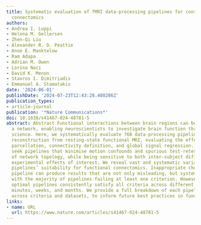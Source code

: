 ```yaml
---
title: Systematic evaluation of fMRI data-processing pipelines for consistent functional
  connectomics
authors:
- Andrea I. Luppi
- Helena M. Gellersen
- Zhen-Qi Liu
- Alexander R. D. Peattie
- Anne E. Manktelow
- Ram Adapa
- Adrian M. Owen
- Lorina Naci
- David K. Menon
- Stavros I. Dimitriadis
- Emmanuel A. Stamatakis
date: '2024-06-01'
publishDate: '2024-07-23T12:43:28.408286Z'
publication_types:
- article-journal
publication: '*Nature Communications*'
doi: 10.1038/s41467-024-48781-5
abstract: Abstract Functional interactions between brain regions can be viewed as
  a network, enabling neuroscientists to investigate brain function through network
  science. Here, we systematically evaluate 768 data-processing pipelines for network
  reconstruction from resting-state functional MRI, evaluating the effect of brain
  parcellation, connectivity definition, and global signal regression. Our criteria
  seek pipelines that minimise motion confounds and spurious test-retest discrepancies
  of network topology, while being sensitive to both inter-subject differences and
  experimental effects of interest. We reveal vast and systematic variability across
  pipelines’ suitability for functional connectomics. Inappropriate choice of data-processing
  pipeline can produce results that are not only misleading, but systematically so,
  with the majority of pipelines failing at least one criterion. However, a set of
  optimal pipelines consistently satisfy all criteria across different datasets, spanning
  minutes, weeks, and months. We provide a full breakdown of each pipeline’s performance
  across criteria and datasets, to inform future best practices in functional connectomics.
links:
- name: URL
  url: https://www.nature.com/articles/s41467-024-48781-5
---
```

